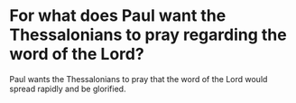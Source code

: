 # For what does Paul want the Thessalonians to pray regarding the word of the Lord?

Paul wants the Thessalonians to pray that the word of the Lord would spread rapidly and be glorified.
